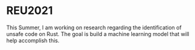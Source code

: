 # REU2021
This Summer, I am working on research regarding the identification of unsafe code on Rust. The goal is build a machine learning model that will help accomplish this.
